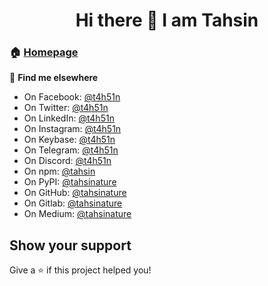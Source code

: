 <h1 align="center">Hi there 👋 I am Tahsin</h1>

### 🏠 [Homepage](https://tahsin.codes)

👤 **Find me elsewhere**
* On Facebook: [@t4h51n](https://www.facebook.com/t4h51n)
* On Twitter: [@t4h51n](https://twitter.com/t4h51n)
* On LinkedIn: [@t4h51n](https://www.linkedin.com/in/t4h51n)
* On Instagram: [@t4h51n](https://www.instagram.com/t4h51n)
* On Keybase: [@t4h51n](https://keybase.io/t4h51n)
* On Telegram: [@t4h51n](https://t.me/t4h51n)
* On Discord: [@t4h51n](https://discord.com/users/t4h51n)
* On npm: [@tahsin](https://www.npmjs.com/~tahsin)
* On PyPI: [@tahsinature](https://pypi.org/user/tahsinature)
* On GitHub: [@tahsinature](https://github.com/tahsinature)
* On Gitlab: [@tahsinature](https://gitlab.com/tahsinature)
* On Medium: [@tahsinature](https://medium.com/@tahsinature)

## Show your support
Give a ⭐️ if this project helped you!
